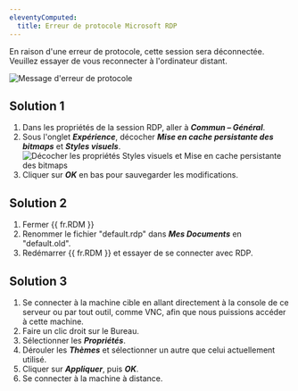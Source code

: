 ```yaml
---
eleventyComputed:
  title: Erreur de protocole Microsoft RDP
---
```

En raison d'une erreur de protocole, cette session sera déconnectée. Veuillez essayer de vous reconnecter à l'ordinateur distant.

![Message d'erreur de protocole](https://cdnweb.devolutions.net/docs/docs_en_kb_KB4261.png)

## Solution 1

1. Dans les propriétés de la session RDP, aller à ***Commun – Général***.
1. Sous l'onglet ***Expérience***, décocher ***Mise en cache persistante des bitmaps*** et ***Styles visuels***.
![Décocher les propriétés Styles visuels et Mise en cache persistante des bitmaps](https://cdnweb.devolutions.net/docs/docs_en_kb_KB4262.png)
1. Cliquer sur ***OK*** en bas pour sauvegarder les modifications.

## Solution 2

1. Fermer {{ fr.RDM }}
1. Renommer le fichier "default.rdp" dans ***Mes Documents*** en "default.old".
1. Redémarrer {{ fr.RDM }} et essayer de se connecter avec RDP.

## Solution 3

1. Se connecter à la machine cible en allant directement à la console de ce serveur ou par tout outil, comme VNC, afin que nous puissions accéder à cette machine.
1. Faire un clic droit sur le Bureau.
1. Sélectionner les ***Propriétés***.
1. Dérouler les ***Thèmes*** et sélectionner un autre que celui actuellement utilisé.
1. Cliquer sur ***Appliquer***, puis ***OK***.
1. Se connecter à la machine à distance.
